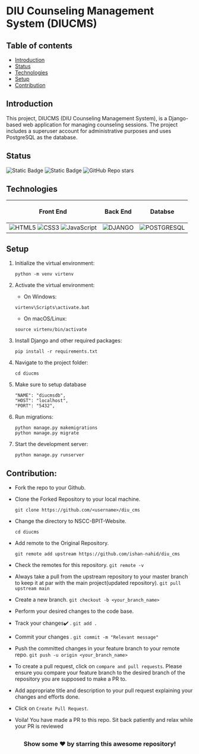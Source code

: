 # DIU Counseling Management System (DIUCMS)

## Table of contents
* [Introduction](#introduction)
* [Status](#status)
* [Technologies](#technologies)
* [Setup](#setup)
* [Contribution](#contribution)

## Introduction
This project, DIUCMS (DIU Counseling Management System), is a Django-based web application for managing counseling sessions. The project includes a superuser account for administrative purposes and uses PostgreSQL as the database.

## Status

![Static Badge](https://img.shields.io/badge/Repo%20Size-13%20MB-brightgreen)
![Static Badge](https://img.shields.io/badge/License-CC%20BY%20NC%204.0-blue)
![GitHub Repo stars](https://img.shields.io/github/stars/ishan-nahid/diu__cms)


## Technologies

| <p align="center">Front End</p> | <p align="center">Back End</p> | <p align="center">Databse</p>
| :------------- | :-------------: | -------------: |
| ![HTML5](https://img.shields.io/badge/html5-%23E34F26.svg?style=for-the-badge&logo=html5&logoColor=white) ![CSS3](https://img.shields.io/badge/css3-%231572B6.svg?style=for-the-badge&logo=css3&logoColor=white) ![JavaScript](https://img.shields.io/badge/javascript-%23323330.svg?style=for-the-badge&logo=javascript&logoColor=%23F7DF1E) | ![DJANGO](https://img.shields.io/badge/Django-092E20?style=for-the-badge&logo=django&logoColor=white) | ![POSTGRESQL](https://img.shields.io/badge/PostgreSQL-316192?style=for-the-badge&logo=postgresql&logoColor=white) | 

## Setup
1. Initialize the virtual environment:
   ```
   python -m venv virtenv
   ```
2. Activate the virtual environment: 
   - On Windows:
   ```
   virtenv\Scripts\activate.bat
   ```
   - On macOS/Linux:
   ```
   source virtenv/bin/activate
   ```

3. Install Django and other required packages:
   ```
   pip install -r requirements.txt
   ```
4. Navigate to the project folder:
   ```
   cd diucms
   ```

5. Make sure to setup database
   ```
   "NAME": "diucmsdb",
   "HOST": "localhost",
   "PORT": "5432",
   ```
6. Run migrations:
   ```
   python manage.py makemigrations
   python manage.py migrate
   ```
7. Start the development server:
   ```
   python manage.py runserver
   ```
  

## Contribution:
- Fork the repo to your Github.<br/>

- Clone the Forked Repository to your local machine.
	```
	git clone https://github.com/<username>/diu_cms
	```
- Change the directory to NSCC-BPIT-Website.
	```
	cd diucms
	```
- Add remote to the Original Repository.
	```
	git remote add upstream https://github.com/ishan-nahid/diu_cms
	```
- Check the remotes for this repository.
        ```
        git remote -v
        ```
- Always take a pull from the upstream repository to your master branch to keep it at par with the main project(updated repository).
        ```
        git pull upstream main
        ```
- Create a new branch.
        ```
        git checkout -b <your_branch_name>
        ```
- Perform your desired changes to the code base.
- Track your changes:heavy_check_mark: .
        ```
        git add . 
        ```
- Commit your changes .
        ```
        git commit -m "Relevant message"
        ```
- Push the committed changes in your feature branch to your remote repo.
        ```
        git push -u origin <your_branch_name>
        ```
- To create a pull request, click on `compare and pull requests`. Please ensure you compare your feature branch to the desired branch of the repository you are supposed to make a PR to.

- Add appropriate title and description to your pull request explaining your changes and efforts done.


- Click on `Create Pull Request`.


- Voila! You have made a PR to this repo. Sit back patiently and relax while your PR is reviewed

	


##

<div align="center">
   <h3>Show some ❤️ by starring this awesome repository!</h3>
</div>
